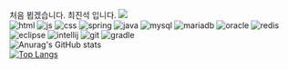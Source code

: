 처음 뵙겠습니다. 최진석 입니다.
<img src="https://capsule-render.vercel.app/api?type=waving&color=eac8c5&height=300&section=header&text=JinSeok0916&fontSize=100&fontColor=615552&animation=fadeIn"/>
<br>
![html](https://img.shields.io/badge/HTML5-E34F26?style=for-the-badge&logo=html5&logoColor=white)
![js](https://img.shields.io/badge/JavaScript-F7DF1E?style=for-the-badge&logo=JavaScript&logoColor=white)
![css](https://img.shields.io/badge/CSS3-1572B6?style=for-the-badge&logo=css3&logoColor=white)
![spring](https://img.shields.io/badge/Spring-6DB33F?style=for-the-badge&logo=spring&logoColor=white)
![java](https://img.shields.io/badge/Java-ED8B00?style=for-the-badge&logo=openjdk&logoColor=white)
![mysql](https://img.shields.io/badge/MySQL-005C84?style=for-the-badge&logo=mysql&logoColor=white)
![mariadb](https://img.shields.io/badge/MariaDB-003545?style=for-the-badge&logo=mariadb&logoColor=white)
![oracle](https://img.shields.io/badge/Oracle-F80000?style=for-the-badge&logo=Oracle&logoColor=white)
![redis](https://img.shields.io/badge/redis-%23DD0031.svg?&style=for-the-badge&logo=redis&logoColor=white)
![eclipse](https://img.shields.io/badge/Eclipse-2C2255?style=for-the-badge&logo=eclipse&logoColor=white)
![intellij](https://img.shields.io/badge/IntelliJ_IDEA-000000.svg?style=for-the-badge&logo=intellij-idea&logoColor=white)
![git](https://img.shields.io/badge/GIT-E44C30?style=for-the-badge&logo=git&logoColor=white)
![gradle](https://img.shields.io/badge/Gradle-02303A.svg?style=for-the-badge&logo=Gradle&logoColor=white)
<br>
![Anurag's GitHub stats](https://github-readme-stats.vercel.app/api?username=JinSeok0916&show_icons=true&theme=radical)
<br>
[![Top Langs](https://github-readme-stats.vercel.app/api/top-langs/?username=JinSeok0916)](https://github.com/anuraghazra/github-readme-stats)
